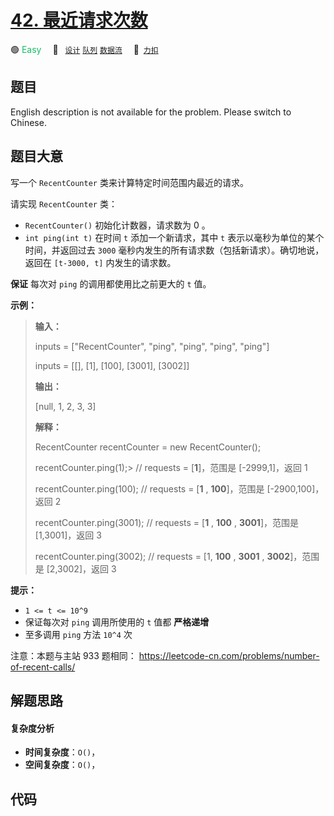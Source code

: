 # [42. 最近请求次数](https://2xiao.github.io/leetcode-js/offer2/jz_offer_II_042.html)

🟢 <font color=#15bd66>Easy</font>&emsp; 🔖&ensp; [`设计`](/tag/design.md) [`队列`](/tag/queue.md) [`数据流`](/tag/data-stream.md)&emsp; 🔗&ensp;[`力扣`](https://leetcode.cn/problems/H8086Q)

## 题目

English description is not available for the problem. Please switch to
Chinese.


## 题目大意

写一个 `RecentCounter` 类来计算特定时间范围内最近的请求。

请实现 `RecentCounter` 类：

  * `RecentCounter()` 初始化计数器，请求数为 0 。
  * `int ping(int t)` 在时间 `t` 添加一个新请求，其中 `t` 表示以毫秒为单位的某个时间，并返回过去 `3000` 毫秒内发生的所有请求数（包括新请求）。确切地说，返回在 `[t-3000, t]` 内发生的请求数。

**保证** 每次对 `ping` 的调用都使用比之前更大的 `t` 值。



**示例：**

> 
> 
> 
> 
> 
> **输入：**
> 
> inputs = ["RecentCounter", "ping", "ping", "ping", "ping"]
> 
> inputs = [[], [1], [100], [3001], [3002]]
> 
> **输出：**
> 
> [null, 1, 2, 3, 3]
> 
> 
> 
> **解释：**
> 
> RecentCounter recentCounter = new RecentCounter();
> 
> recentCounter.ping(1);> 
>  // requests = [**1**]，范围是 [-2999,1]，返回 1
> 
> recentCounter.ping(100);   // requests = [**1** , **100**]，范围是 [-2900,100]，返回 2
> 
> recentCounter.ping(3001);  // requests = [**1** , **100** , **3001**]，范围是 [1,3001]，返回 3
> 
> recentCounter.ping(3002);  // requests = [1, **100** , **3001** , **3002**]，范围是 [2,3002]，返回 3
> 
> 



**提示：**

  * `1 <= t <= 10^9`
  * 保证每次对 `ping` 调用所使用的 `t` 值都 **严格递增**
  * 至多调用 `ping` 方法 `10^4` 次



注意：本题与主站 933 题相同： <https://leetcode-cn.com/problems/number-of-recent-calls/>


## 解题思路

#### 复杂度分析

- **时间复杂度**：`O()`，
- **空间复杂度**：`O()`，

## 代码

```javascript

```